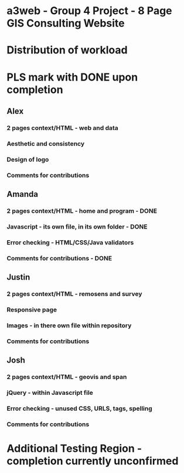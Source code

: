 # a3web - Group 4 Project - 8 Page GIS Consulting Website

# Distribution of workload
# PLS mark with DONE upon completion 

## Alex
### 2 pages context/HTML - web and data
### Aesthetic and consistency
### Design of logo 
### Comments for contributions

## Amanda
### 2 pages context/HTML - home and program - DONE 
### Javascript - its own file, in its own folder - DONE
### Error checking - HTML/CSS/Java validators
### Comments for contributions - DONE

## Justin
### 2 pages context/HTML - remosens and survey
### Responsive page
### Images - in there own file within repository
### Comments for contributions

## Josh
### 2 pages context/HTML - geovis and span
### jQuery - within Javascript file
### Error checking - unused CSS, URLS, tags, spelling
### Comments for contributions

# Additional Testing Region - completion currently unconfirmed
